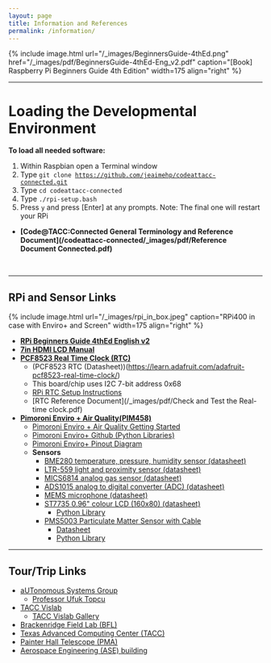 ```yaml
---
layout: page
title: Information and References
permalink: /information/
---
```

{% include image.html url="/_images/BeginnersGuide-4thEd.png" href="/_images/pdf/BeginnersGuide-4thEd-Eng_v2.pdf" caption="[Book] Raspberry Pi Beginners Guide 4th Edition" width=175 align="right" %}

---
# Loading the Developmental Environment

**To load all needed software:**
1. Within Raspbian open a Terminal window
2. Type <code>git clone https://github.com/jeaimehp/codeattacc-connected.git</code>
3. Type <code>cd codeattacc-connected</code>
4. Type <code>./rpi-setup.bash</code>
5. Press <code>y</code> and press [Enter] at any prompts. Note: The final one will restart your RPi

* **[Code@TACC:Connected General Terminology and Reference Document](/codeattacc-connected/_images/pdf/Reference Document Connected.pdf)**
<br>

---

## RPi and Sensor Links

{% include image.html url="/_images/rpi_in_box.jpeg" caption="RPi400 in case with Enviro+ and Screen" width=175 align="right" %}

* **[RPi Beginners Guide 4thEd English v2](/_images/pdf/BeginnersGuide-4thEd-Eng_v2.pdf)**
* **[7in HDMI LCD Manual](/_images/pdf/7in-HDMI-LCD%20Manual.pdf)**
* **[PCF8523 Real Time Clock (RTC)](https://www.adafruit.com/product/5189)**
  * (PCF8523 RTC (Datasheet))(https://learn.adafruit.com/adafruit-pcf8523-real-time-clock/) 
  * This board/chip uses I2C 7-bit address 0x68
  * [RPi RTC Setup Instructions](/_images/pdf/adding-a-real-time-clock-to-raspberry-pi.pdf)
  * [RTC Reference Document](/_images/pdf/Check and Test the Real-time clock.pdf)
* **[Pimoroni Enviro + Air Quality(PIM458)](https://shop.pimoroni.com/products/enviro?variant=31155658457171)**
  * [Pimoroni Enviro + Air Quality Getting Started](/_images/pdf/Getting%20Started%20with%20EnviroPlus.pdf)
  * [Pimoroni Enviro+ Github (Python Libraries)](https://github.com/pimoroni/enviroplus-python)
  * [Pimoroni Enviro+ Pinout Diagram](https://pinout.xyz/pinout/enviro_plus)
  * **Sensors**
    * [BME280 temperature, pressure, humidity sensor (datasheet)](https://ae-bst.resource.bosch.com/media/_tech/media/datasheets/BST-BME280-DS002.pdf)
    * [LTR-559 light and proximity sensor (datasheet)](http://optoelectronics.liteon.com/upload/download/ds86-2013-0003/ltr-559als-01_ds_v1.pdf)
    * [MICS6814 analog gas sensor (datasheet)](https://www.sgxsensortech.com/content/uploads/2015/02/1143_Datasheet-MiCS-6814-rev-8.pdf)
    * [ADS1015 analog to digital converter (ADC) (datasheet)](https://www.ti.com/lit/ds/symlink/ads1015.pdf)
    * [MEMS microphone (datasheet)](https://media.digikey.com/pdf/Data%20Sheets/Knowles%20Acoustics%20PDFs/SPH0645LM4H-B.pdf)
    * [ST7735 0.96" colour LCD (160x80) (datasheet)](https://www.displayfuture.com/Display/datasheet/controller/ST7735.pdf)
      * [Python Library](https://github.com/pimoroni/st7735-python)
    * [PMS5003 Particulate Matter Sensor with Cable](https://shop.pimoroni.com/products/pms5003-particulate-matter-sensor-with-cable?variant=29075640352851)
      * [Datasheet](http://www.aqmd.gov/docs/default-source/aq-spec/resources-page/plantower-pms5003-manual_v2-3.pdf)
      * [Python Library](https://github.com/pimoroni/pms5003-python) 

---
## Tour/Trip Links
* [aUTonomous Systems Group](https://u-t-autonomous.github.io/)
  *  [Professor Ufuk Topcu](https://www.ae.utexas.edu/people/faculty/faculty-directory/topcu)
* [TACC Vislab](https://www.tacc.utexas.edu/vislab)
  * [TACC Vislab Gallery](https://www.tacc.utexas.edu/scientific-visualization-gallery)
* [Brackenridge Field Lab (BFL)](https://bfl.utexas.edu/)
* [Texas Advanced Computing Center (TACC)](https://www.tacc.utexas.edu/)
* [Painter Hall Telescope (PMA)](https://outreach.as.utexas.edu/public/parties.html)
* [Aerospace Engineering (ASE) building](https://www.ae.utexas.edu/about/visit)



